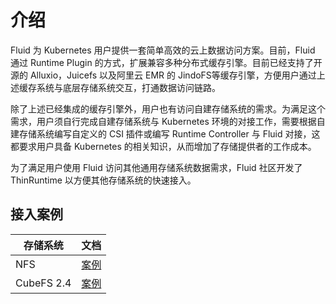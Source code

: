 # 介绍
Fluid 为 Kubernetes 用户提供一套简单高效的云上数据访问方案。目前，Fluid 通过 Runtime Plugin 的方式，扩展兼容多种分布式缓存引擎。目前已经支持了开源的 Alluxio，Juicefs 以及阿里云 EMR 的 JindoFS等缓存引擎，方便用户通过上述缓存系统与底层存储系统交互，打通数据访问链路。

除了上述已经集成的缓存引擎外，用户也有访问自建存储系统的需求。为满足这个需求，用户须自行完成自建存储系统与 Kubernetes 环境的对接工作，需要根据自建存储系统编写自定义的 CSI 插件或编写 Runtime Controller 与 Fluid 对接，这都要求用户具备 Kubernetes 的相关知识，从而增加了存储提供者的工作成本。

为了满足用户使用 Fluid 访问其他通用存储系统数据需求，Fluid 社区开发了 ThinRuntime 以方便其他存储系统的快速接入。

## 接入案例

| 存储系统| 文档 | 
|-----------------|:--------------------:|
| NFS           |       [案例](./nfs/readme-zh_CN.md)        |
| CubeFS 2.4       |       [案例](./cubefs/v2.4/readme.md)        |